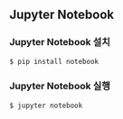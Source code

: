 ## Jupyter Notebook

### Jupyter Notebook 설치
```zsh
$ pip install notebook
```

### Jupyter Notebook 실행
```zsh
$ jupyter notebook
```